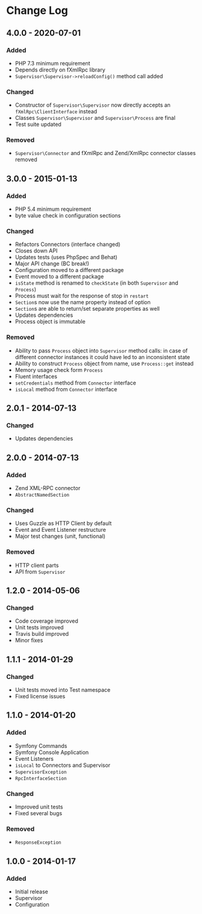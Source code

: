 # Change Log

## 4.0.0 - 2020-07-01

### Added

- PHP 7.3 minimum requirement
- Depends directly on fXmlRpc library
- `Supervisor\Supervisor->reloadConfig()` method call added

### Changed

- Constructor of `Supervisor\Supervisor` now directly accepts an `fXmlRpc\ClientInterface` instead
- Classes `Supervisor\Supervisor` and `Supervisor\Process` are final
- Test suite updated

### Removed

- `Supervisor\Connector` and fXmlRpc and Zend/XmlRpc connector classes removed

## 3.0.0 - 2015-01-13

### Added

- PHP 5.4 minimum requirement
- byte value check in configuration sections

### Changed

- Refactors Connectors (interface changed)
- Closes down API
- Updates tests (uses PhpSpec and Behat)
- Major API change (BC break!)
- Configuration moved to a different package
- Event moved to a different package
- `isState` method is renamed to `checkState` (in both `Supervisor` and `Process`)
- Process must wait for the response of stop in `restart`
- `Section`s now use the name property instead of option
- `Section`s are able to return/set separate properties as well
- Updates dependencies
- Process object is immutable

### Removed

- Ability to pass `Process` object into `Supervisor` method calls: in case of different connector instances it could have led to an inconsistent state
- Ability to construct `Process` object from name, use `Process::get` instead
- Memory usage check form `Process`
- Fluent interfaces
- `setCredentials` method from `Connector` interface
- `isLocal` method from `Connector` interface


## 2.0.1 - 2014-07-13

### Changed

- Updates dependencies


## 2.0.0 - 2014-07-13

### Added

- Zend XML-RPC connector
- `AbstractNamedSection`

### Changed

- Uses Guzzle as HTTP Client by default
- Event and Event Listener restructure
- Major test changes (unit, functional)

### Removed

- HTTP client parts
- API from `Supervisor`


## 1.2.0 - 2014-05-06

### Changed

- Code coverage improved
- Unit tests improved
- Travis build improved
- Minor fixes


## 1.1.1 - 2014-01-29

### Changed

- Unit tests moved into Test namespace
- Fixed license issues


## 1.1.0 - 2014-01-20

### Added

- Symfony Commands
- Symfony Console Application
- Event Listeners
- `isLocal` to Connectors and Supervisor
- `SupervisorException`
- `RpcInterfaceSection`

### Changed

- Improved unit tests
- Fixed several bugs

### Removed

- `ResponseException`


## 1.0.0 - 2014-01-17

### Added

- Initial release
- Supervisor
- Configuration
